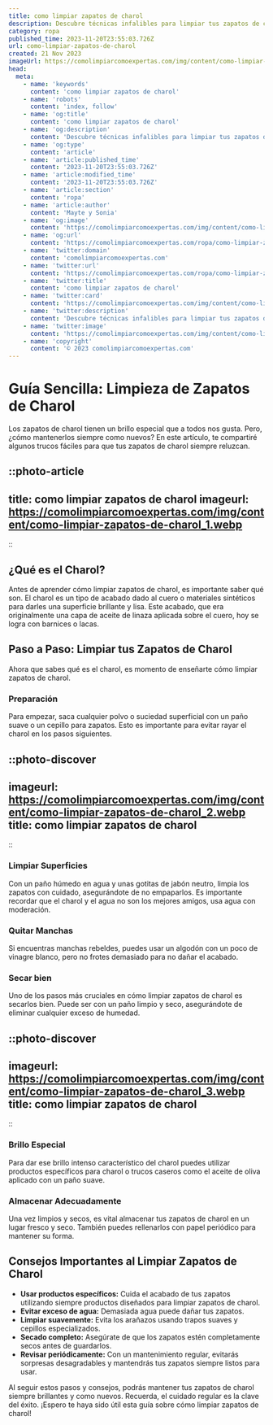 ```yaml
---
title: como limpiar zapatos de charol
description: Descubre técnicas infalibles para limpiar tus zapatos de charol y hacerlos brillar. Consejos rápidos y efectivos para un acabado perfecto.
category: ropa
published_time: 2023-11-20T23:55:03.726Z
url: como-limpiar-zapatos-de-charol
created: 21 Nov 2023
imageUrl: https://comolimpiarcomoexpertas.com/img/content/como-limpiar-zapatos-de-charol_1.webp
head:
  meta:
    - name: 'keywords'
      content: 'como limpiar zapatos de charol'
    - name: 'robots'
      content: 'index, follow'
    - name: 'og:title'
      content: 'como limpiar zapatos de charol'
    - name: 'og:description'
      content: 'Descubre técnicas infalibles para limpiar tus zapatos de charol y hacerlos brillar. Consejos rápidos y efectivos para un acabado perfecto.'
    - name: 'og:type'
      content: 'article'
    - name: 'article:published_time'
      content: '2023-11-20T23:55:03.726Z'
    - name: 'article:modified_time'
      content: '2023-11-20T23:55:03.726Z'
    - name: 'article:section'
      content: 'ropa'
    - name: 'article:author'
      content: 'Mayte y Sonia'
    - name: 'og:image'
      content: 'https://comolimpiarcomoexpertas.com/img/content/como-limpiar-zapatos-de-charol_3.webp'
    - name: 'og:url'
      content: 'https://comolimpiarcomoexpertas.com/ropa/como-limpiar-zapatos-de-charol'
    - name: 'twitter:domain'
      content: 'comolimpiarcomoexpertas.com'
    - name: 'twitter:url'
      content: 'https://comolimpiarcomoexpertas.com/ropa/como-limpiar-zapatos-de-charol'
    - name: 'twitter:title'
      content: 'como limpiar zapatos de charol'
    - name: 'twitter:card'
      content: 'https://comolimpiarcomoexpertas.com/img/content/como-limpiar-zapatos-de-charol_3.webp'
    - name: 'twitter:description'
      content: 'Descubre técnicas infalibles para limpiar tus zapatos de charol y hacerlos brillar. Consejos rápidos y efectivos para un acabado perfecto.'
    - name: 'twitter:image'
      content: 'https://comolimpiarcomoexpertas.com/img/content/como-limpiar-zapatos-de-charol_3.webp'
    - name: 'copyright'
      content: '© 2023 comolimpiarcomoexpertas.com'
---
```

# Guía Sencilla: Limpieza de Zapatos de Charol

Los zapatos de charol tienen un brillo especial que a todos nos gusta. Pero, ¿cómo mantenerlos siempre como nuevos? En este artículo, te compartiré algunos trucos fáciles para que tus zapatos de charol siempre reluzcan.

::photo-article
---
title: como limpiar zapatos de charol
imageurl: https://comolimpiarcomoexpertas.com/img/content/como-limpiar-zapatos-de-charol_1.webp
---
::

## ¿Qué es el Charol?

Antes de aprender cómo limpiar zapatos de charol, es importante saber qué son. El charol es un tipo de acabado dado al cuero o materiales sintéticos para darles una superficie brillante y lisa. Este acabado, que era originalmente una capa de aceite de linaza aplicada sobre el cuero, hoy se logra con barnices o lacas.

## Paso a Paso: Limpiar tus Zapatos de Charol

Ahora que sabes qué es el charol, es momento de enseñarte cómo limpiar zapatos de charol.

### Preparación

Para empezar, saca cualquier polvo o suciedad superficial con un paño suave o un cepillo para zapatos. Esto es importante para evitar rayar el charol en los pasos siguientes.


::photo-discover
---
imageurl: https://comolimpiarcomoexpertas.com/img/content/como-limpiar-zapatos-de-charol_2.webp
title: como limpiar zapatos de charol
---
::

### Limpiar Superficies

Con un paño húmedo en agua y unas gotitas de jabón neutro, limpia los zapatos con cuidado, asegurándote de no empaparlos. Es importante recordar que el charol y el agua no son los mejores amigos, usa agua con moderación.

### Quitar Manchas

Si encuentras manchas rebeldes, puedes usar un algodón con un poco de vinagre blanco, pero no frotes demasiado para no dañar el acabado.

### Secar bien

Uno de los pasos más cruciales en cómo limpiar zapatos de charol es secarlos bien. Puede ser con un paño limpio y seco, asegurándote de eliminar cualquier exceso de humedad.


::photo-discover
---
imageurl: https://comolimpiarcomoexpertas.com/img/content/como-limpiar-zapatos-de-charol_3.webp
title: como limpiar zapatos de charol
---
::

### Brillo Especial

Para dar ese brillo intenso característico del charol puedes utilizar productos específicos para charol o trucos caseros como el aceite de oliva aplicado con un paño suave.

### Almacenar Adecuadamente

Una vez limpios y secos, es vital almacenar tus zapatos de charol en un lugar fresco y seco. También puedes rellenarlos con papel periódico para mantener su forma.

## Consejos Importantes al Limpiar Zapatos de Charol

- **Usar productos específicos:** Cuida el acabado de tus zapatos utilizando siempre productos diseñados para limpiar zapatos de charol.
- **Evitar exceso de agua:** Demasiada agua puede dañar tus zapatos.
- **Limpiar suavemente:** Evita los arañazos usando trapos suaves y cepillos especializados.
- **Secado completo:** Asegúrate de que los zapatos estén completamente secos antes de guardarlos.
- **Revisar periódicamente:** Con un mantenimiento regular, evitarás sorpresas desagradables y mantendrás tus zapatos siempre listos para usar.

Al seguir estos pasos y consejos, podrás mantener tus zapatos de charol siempre brillantes y como nuevos. Recuerda, el cuidado regular es la clave del éxito. ¡Espero te haya sido útil esta guía sobre cómo limpiar zapatos de charol!